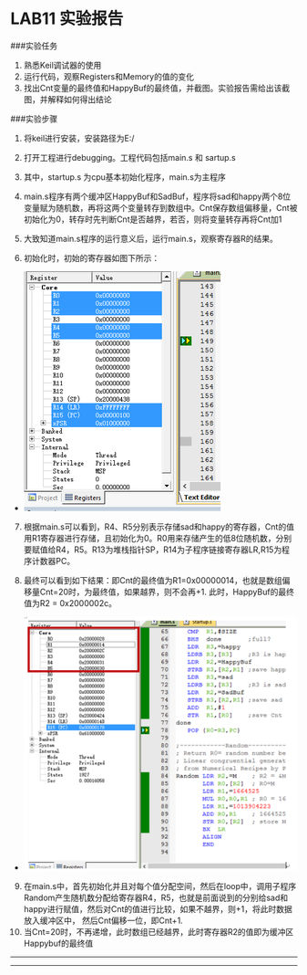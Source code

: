 
#                                                   LAB11 实验报告


###实验任务
1. 熟悉Keil调试器的使用
2. 运行代码，观察Registers和Memory的值的变化
3. 找出Cnt变量的最终值和HappyBuf的最终值，并截图。实验报告需给出该截图，并解释如何得出结论








###实验步骤


1. 将keil进行安装，安装路径为E:/

2. 打开工程进行debugging。工程代码包括main.s 和 sartup.s

3. 其中，startup.s 为cpu基本初始化程序，main.s为主程序

4. main.s程序有两个缓冲区HappyBuf和SadBuf，程序将sad和happy两个8位变量赋为随机数，再将这两个变量转存到数组中。Cnt保存数组偏移量，Cnt被初始化为0，转存时先判断Cnt是否越界，若否，则将变量转存再将Cnt加1

5. 大致知道main.s程序的运行意义后，运行main.s，观察寄存器R的结果。

6. 初始化时，初始的寄存器如图下所示：
  * ![](https://raw.githubusercontent.com/rowlingggg/ES2016_14353398/master/lab11_pic/lab11_1.png)
7. 根据main.s可以看到，R4、R5分别表示存储sad和happy的寄存器，Cnt的值用R1寄存器进行存储，且初始化为0。R0用来存储产生的低8位随机数，分别要赋值给R4，R5。R13为堆栈指针SP，R14为子程序链接寄存器LR,R15为程序计数器PC。

8. 最终可以看到如下结果：即Cnt的最终值为R1=0x00000014，也就是数组偏移量Cnt=20时，为最终值，如果越界，则不会再+1.
   此时，HappyBuf的最终值为R2 = 0x2000002c。
 * ![](https://raw.githubusercontent.com/rowlingggg/ES2016_14353398/master/lab11_pic/lab11_2.png)
9. 在main.s中，首先初始化并且对每个值分配空间，然后在loop中，调用子程序Random产生随机数分配给寄存器R4，R5，也就是前面说到的分别给sad和happy进行赋值，然后对Cnt的值进行比较，如果不越界，则+1，将此时数据放入缓冲区中，
   然后Cnt偏移一位，即Cnt+1.
10. 当Cnt=20时，不再递增，此时数组已经越界，此时寄存器R2的值即为缓冲区Happybuf的最终值
***






***


















